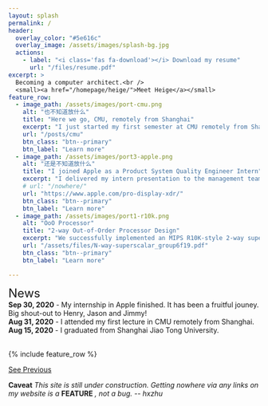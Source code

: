 ```yaml
---
layout: splash
permalink: /
header:
  overlay_color: "#5e616c"
  overlay_image: /assets/images/splash-bg.jpg
  actions:
    - label: "<i class='fas fa-download'></i> Download my resume"
      url: "/files/resume.pdf"
excerpt: >
  Becoming a computer architect.<br />
  <small><a href="/homepage/heige/">Meet Heige</a></small>
feature_row:
  - image_path: /assets/images/port-cmu.png
    alt: "也不知道放什么"
    title: "Here we go, CMU, remotely from Shanghai"
    excerpt: "I just started my first semester at CMU remotely from Shanghai. It's quite a challange to do everything remotely. But check out my experience and thoughts."
    url: "/posts/cmu"
    btn_class: "btn--primary"
    btn_label: "Learn more" 
  - image_path: /assets/images/port3-apple.png
    alt: "还是不知道放什么"
    title: "I joined Apple as a Product System Quality Engineer Intern"
    excerpt: "I delivered my intern presentation to the management team on Sep 30. I am so proud of what we've accomplished in the 4 months. Looking forward to getting back."
    # url: "/nowhere/"
    url: "https://www.apple.com/pro-display-xdr/"
    btn_class: "btn--primary"
    btn_label: "Learn more"    
  - image_path: /assets/images/port1-r10k.png
    alt: "OoO Processor"
    title: "2-way Out-of-Order Processor Design"
    excerpt: "We successfully implemented an MIPS R10K-style 2-way superscalar out-of-order processor with a ​clock period of 10.5 ns and an average ​CPI of 1.76​"
    url: "/assets/files/N-way-superscalar_group6f19.pdf"
    btn_class: "btn--primary"
    btn_label: "Learn more" 

---
```

<font size=5>News</font><br>
**Sep 30, 2020** - My internship in Apple finished. It has been a fruitful jouney. Big shout-out to Henry, Jason and Jimmy! <br>
**Aug 31, 2020** - I attended my first lecture in CMU remotely from Shanghai.<br>
**Aug 15, 2020** - I graduated from Shanghai Jiao Tong University.<br>
<br/>

{% include feature_row %}

[See Previous](/homepage/home_archive)

**Caveat**
*This site is still under construction. Getting nowhere via any links on my website is a* **FEATURE**  *, not a bug.* 
*-- hxzhu*